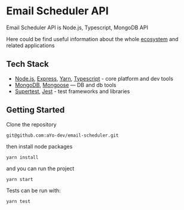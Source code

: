 # Email Scheduler API

Email Scheduler API is Node.js, Typescript, MongoDB API

Here could be find useful information about the whole [ecosystem][ecosystem] and related applications

## Tech Stack 

* [Node.js][node], [Express][express], [Yarn][yarn], [Typescript][typescript] - core platform and dev tools
* [MongoDB][mongodb], [Mongoose][mongoose] — DB and db tools
* [Supertest][supertest], [Jest][jest] - test frameworks and libraries

## Getting Started

Clone the repository

```
git@github.com:aYo-dev/email-scheduler.git
```

then install node packages

```
yarn install
```

and you can run the project 

```
yarn start
```

Tests can be run with:
```
yarn test
```

[yarn]: https://yarnpkg.com/
[typescript]: https://github.com/kriasoft/react-starter-kit
[node]: https://nodejs.org
[express]: http://expressjs.com/
[mongoose]: https://mongoosejs.com
[mongodb]: https://www.mongodb.com
[supertest]: https://www.npmjs.com/package/supertest
[jest]: https://jestjs.io
[ecosystem]: https://gist.github.com/aYo-dev/2ee718fe2fda660d7562413437076efd